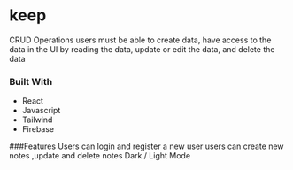 # keep 
CRUD Operations
users must be able to create data, have access to the data in the UI by reading the data, update or edit the data, and delete the data
### Built With
* React 
* Javascript 
* Tailwind
* Firebase

###Features
Users can  login and register a new user
users can create new notes ,update and delete notes
Dark / Light Mode

